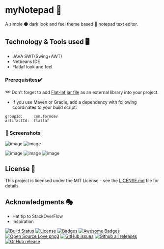
# myNotepad :metal:

A simple :black_circle: dark look and feel theme based  :page_with_curl: notepad text editor.

## Technology & Tools used :desktop_computer:

* JAVA SWT(Swing+AWT)
* Netbeans IDE
* Flatlaf look and feel

### Prerequisites:heavy_check_mark:
:loop: Don't forget to add [Flat-laf jar file](https://jar-download.com/?search_box=FlatLaf) as an external library into your project. 
* If you use Maven or Gradle, add a dependency with following coordinates to your build script:

```
groupId:     com.formdev
artifactId:  flatlaf
```

### :iphone: Screenshots
![image](https://user-images.githubusercontent.com/69616825/90387688-3bc13e80-e0a4-11ea-98bd-fcbfe1b6d81c.png)
![image](https://user-images.githubusercontent.com/69616825/90387878-922e7d00-e0a4-11ea-9c51-053df9d13aac.png)

![image](https://user-images.githubusercontent.com/69616825/90387977-c144ee80-e0a4-11ea-8384-b6a92c85cf36.png)
![image](https://user-images.githubusercontent.com/69616825/90388022-cf930a80-e0a4-11ea-9dc5-edd663bef973.png)
![image](https://user-images.githubusercontent.com/69616825/90388048-dae63600-e0a4-11ea-818f-c0fed25540b0.png)

## License :rocket:

This project is licensed under the MIT License - see the [LICENSE.md](LICENSE.md) file for details

## Acknowledgments :performing_arts:

* Hat tip to StackOverFlow
* Inspiration


[![Build Status](http://img.shields.io/travis/badges/badgerbadgerbadger.svg?style=flat-square)](https://travis-ci.org/badges/badgerbadgerbadger)  [![License](http://img.shields.io/:license-mit-blue.svg?style=flat-square)](http://badges.mit-license.org) [![Badges](http://img.shields.io/:badges-9/9-ff6799.svg?style=flat-square)](https://github.com/badges/badgerbadgerbadger)
[![Awesome Badges](https://img.shields.io/badge/badges-awesome-green.svg)](https://github.com/Naereen/badges)
[![Open Source Love png3](https://badges.frapsoft.com/os/v3/open-source.png?v=103)](https://github.com/ellerbrock/open-source-badges/)
[![GitHub issues](https://img.shields.io/github/issues/Naereen/StrapDown.js.svg)](https://GitHub.com/Naereen/StrapDown.js/issues/)
[![Github all releases](https://img.shields.io/github/downloads/Naereen/StrapDown.js/total.svg)](https://GitHub.com/Naereen/StrapDown.js/releases/)
[![GitHub release](https://img.shields.io/github/release/Naereen/StrapDown.js.svg)](https://GitHub.com/Naereen/StrapDown.js/releases/)

